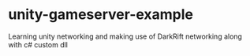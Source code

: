 # unity-gameserver-example

Learning unity networking and making use of DarkRift networking along with c# custom dll
